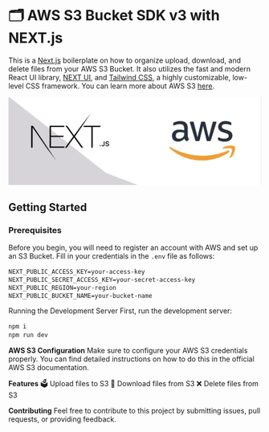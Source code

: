 # 🗂️ AWS S3 Bucket SDK v3 with NEXT.js

This is a [Next.js](https://nextjs.org/) boilerplate on how to organize upload, download, and delete files from your AWS S3 Bucket. It also utilizes the fast and modern React UI library, [NEXT UI](https://nextui.org/), and [Tailwind CSS](https://tailwindcss.com/), a highly customizable, low-level CSS framework. You can learn more about AWS S3 [here](https://aws.amazon.com/s3/).


![AWS S3 with Next.js](./public/aws_next_baner.png)

## Getting Started

### Prerequisites

Before you begin, you will need to register an account with AWS and set up an S3 Bucket. Fill in your credentials in the `.env` file as follows:

```env
NEXT_PUBLIC_ACCESS_KEY=your-access-key
NEXT_PUBLIC_SECRET_ACCESS_KEY=your-secret-access-key
NEXT_PUBLIC_REGION=your-region
NEXT_PUBLIC_BUCKET_NAME=your-bucket-name
```

Running the Development Server
First, run the development server:

```zsh
npm i
npm run dev
```

**AWS S3 Configuration**
Make sure to configure your AWS S3 credentials properly. You can find detailed instructions on how to do this in the official AWS S3 documentation.

**Features**
🗳️ Upload files to S3 
📂 Download files from S3 
❌ Delete files from S3 

**Contributing**
Feel free to contribute to this project by submitting issues, pull requests, or providing feedback.
